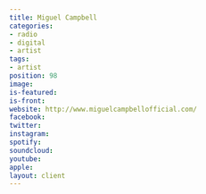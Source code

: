 ```yaml
---
title: Miguel Campbell
categories:
- radio
- digital
- artist
tags:
- artist
position: 98
image: 
is-featured: 
is-front: 
website: http://www.miguelcampbellofficial.com/
facebook: 
twitter: 
instagram: 
spotify: 
soundcloud: 
youtube: 
apple: 
layout: client
---
```



